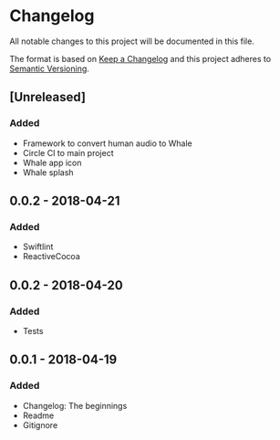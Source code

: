 # Changelog
All notable changes to this project will be documented in this file.

The format is based on [Keep a Changelog](http://keepachangelog.com/en/1.0.0/)
and this project adheres to [Semantic Versioning](http://semver.org/spec/v2.0.0.html).

## [Unreleased]
### Added
- Framework to convert human audio to Whale
- Circle CI to main project
- Whale app icon
- Whale splash

## 0.0.2 - 2018-04-21
### Added
- Swiftlint
- ReactiveCocoa

## 0.0.2 - 2018-04-20
### Added
- Tests

## 0.0.1 - 2018-04-19
### Added
- Changelog: The beginnings
- Readme
- Gitignore

